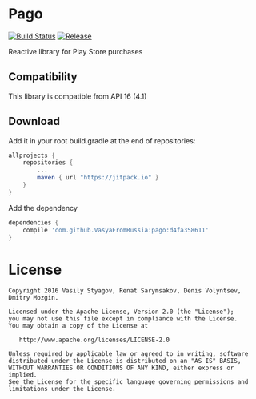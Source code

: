 # Pago
[![Build Status](https://travis-ci.org/VasyaFromRussia/pago.svg?branch=develop)](https://travis-ci.org/VasyaFromRussia/pago)
[![Release](https://jitpack.io/v/VasyaFromRussia/pago.svg)](https://jitpack.io/#VasyaFromRussia/pago)

Reactive library for Play Store purchases

Compatibility
-------------

This library is compatible from API 16 (4.1)


Download
--------

Add it in your root build.gradle at the end of repositories:

```groovy
allprojects {
    repositories {
        ...
        maven { url "https://jitpack.io" }
    }
}
```

Add the dependency

```groovy
dependencies {
    compile 'com.github.VasyaFromRussia:pago:d4fa358611'
}
```

License
=======

    Copyright 2016 Vasily Styagov, Renat Sarymsakov, Denis Volyntsev, Dmitry Mozgin.

    Licensed under the Apache License, Version 2.0 (the "License");
    you may not use this file except in compliance with the License.
    You may obtain a copy of the License at

       http://www.apache.org/licenses/LICENSE-2.0

    Unless required by applicable law or agreed to in writing, software
    distributed under the License is distributed on an "AS IS" BASIS,
    WITHOUT WARRANTIES OR CONDITIONS OF ANY KIND, either express or implied.
    See the License for the specific language governing permissions and
    limitations under the License.
